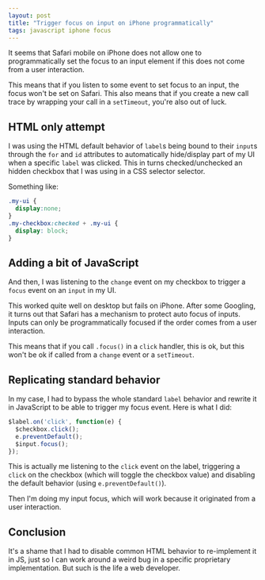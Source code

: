 ```yaml
---
layout: post
title: "Trigger focus on input on iPhone programmatically"
tags: javascript iphone focus
---
```


It seems that Safari mobile on iPhone does not allow one to programmatically set
the focus to an input element if this does not come from a user interaction.

This means that if you listen to some event to set focus to an input, the focus
won't be set on Safari. This also means that if you create a new call trace by
wrapping your call in a `setTimeout`, you're also out of luck.

## HTML only attempt

I was using the HTML default behavior of `label`s being bound to their `input`s
through the `for` and `id` attributes to automatically hide/display part of my
UI when a specific `label` was clicked. This in turns checked/unchecked an
hidden checkbox that I was using in a CSS selector selector.

Something like:

```css
.my-ui { 
  display:none;
}
.my-checkbox:checked + .my-ui {
  display: block;
}
```

## Adding a bit of JavaScript

And then, I was listening to the `change` event on my checkbox to trigger
a `focus` event on an `input` in my UI.

This worked quite well on desktop but fails on iPhone. After some Googling, it
turns out that Safari has a mechanism to protect auto focus of inputs. Inputs
can only be programmatically focused if the order comes from a user interaction.

This means that if you call `.focus()` in a `click` handler, this is ok, but
this won't be ok if called from a `change` event or a `setTimeout`.

## Replicating standard behavior

In my case, I had to bypass the whole standard `label` behavior and rewrite it
in JavaScript to be able to trigger my focus event. Here is what I did:

```javascript
$label.on('click', function(e) {
  $checkbox.click();
  e.preventDefault();
  $input.focus();
});
```

This is actually me listening to the `click` event on the label, triggering
a `click` on the checkbox (which will toggle the checkbox value) and disabling
the default behavior (using `e.preventDefault()`).

Then I'm doing my input focus, which will work because it originated from a user
interaction.

## Conclusion

It's a shame that I had to disable common HTML behavior to re-implement it in
JS, just so I can work around a weird bug in a specific proprietary
implementation. But such is the life a web developer.
